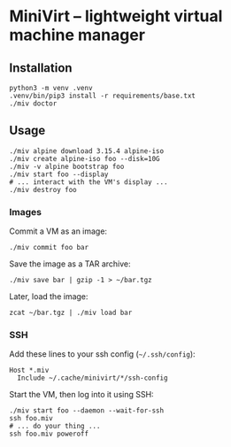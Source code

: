 # MiniVirt – lightweight virtual machine manager

## Installation

```shell
python3 -m venv .venv
.venv/bin/pip3 install -r requirements/base.txt
./miv doctor
```

## Usage

```shell
./miv alpine download 3.15.4 alpine-iso
./miv create alpine-iso foo --disk=10G
./miv -v alpine bootstrap foo
./miv start foo --display
# ... interact with the VM's display ...
./miv destroy foo
```

### Images

Commit a VM as an image:

```shell
./miv commit foo bar
```

Save the image as a TAR archive:

```shell
./miv save bar | gzip -1 > ~/bar.tgz
```

Later, load the image:

```shell
zcat ~/bar.tgz | ./miv load bar
```

### SSH

Add these lines to your ssh config (`~/.ssh/config`):

```ssh-config
Host *.miv
  Include ~/.cache/minivirt/*/ssh-config
```

Start the VM, then log into it using SSH:

```shell
./miv start foo --daemon --wait-for-ssh
ssh foo.miv
# ... do your thing ...
ssh foo.miv poweroff
```
